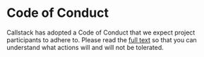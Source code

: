 # Code of Conduct

Callstack has adopted a Code of Conduct that we expect project participants to adhere to. Please read the [full text](https://callstack.com/code-of-conduct/?utm_source=github.com&utm_medium=referral&utm_campaign=super-app-showcase&utm_term=code-of-conduct) so that you can understand what actions will and will not be tolerated.
